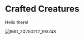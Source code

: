 # Crafted Creatures
Hello there!

![IMG_20250212_193748](https://github.com/user-attachments/assets/780b9ee9-8aa9-4ef9-9eea-a213dc261d6d)
